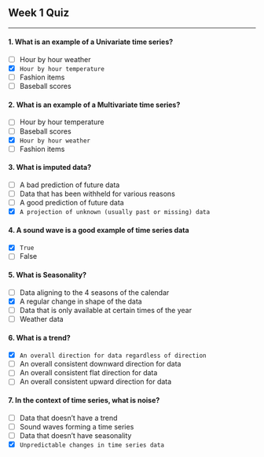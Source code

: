 ## Week 1 Quiz

---

#### 1. What is an example of a Univariate time series?

- [ ] Hour by hour weather
- [x] `Hour by hour temperature`
- [ ] Fashion items
- [ ] Baseball scores

#### 2. What is an example of a Multivariate time series?

- [ ] Hour by hour temperature 
- [ ] Baseball scores
- [x] `Hour by hour weather` 
- [ ] Fashion items

#### 3. What is imputed data?

- [ ] A bad prediction of future data
- [ ] Data that has been withheld for various reasons
- [ ] A good prediction of future data
- [x] `A projection of unknown (usually past or missing) data`

#### 4. A sound wave is a good example of time series data

- [x] `True`
- [ ] False

#### 5. What is Seasonality?

- [ ] Data aligning to the 4 seasons of the calendar
- [x] A regular change in shape of the data
- [ ] Data that is only available at certain times of the year
- [ ] Weather data

#### 6. What is a trend?

- [x] `An overall direction for data regardless of direction`
- [ ] An overall consistent downward direction for data
- [ ] An overall consistent flat direction for data
- [ ] An overall consistent upward direction for data

#### 7. In the context of time series, what is noise?

- [ ] Data that doesn’t have a trend
- [ ] Sound waves forming a time series
- [ ] Data that doesn’t have seasonality
- [x] `Unpredictable changes in time series data`
